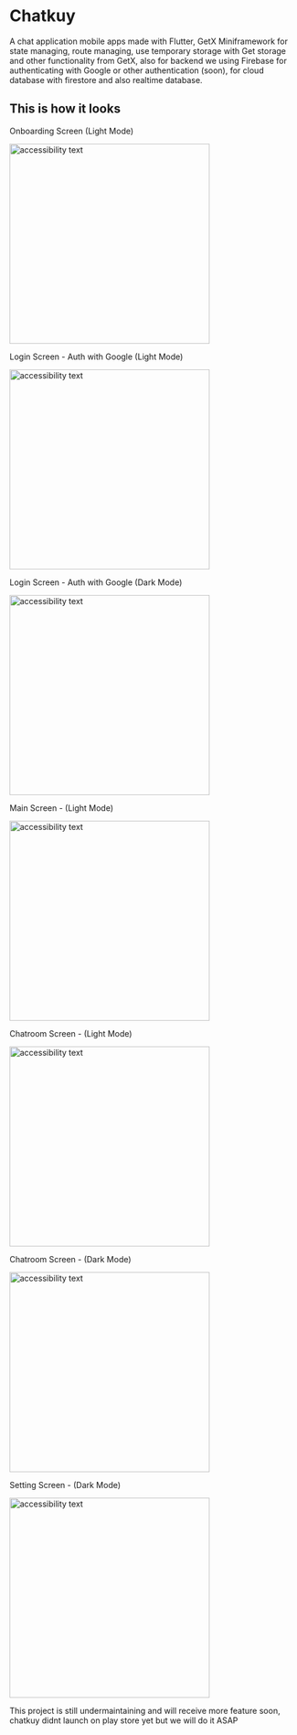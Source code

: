 # Chatkuy

A chat application mobile apps made with Flutter, GetX Miniframework for state managing, route managing, use temporary storage with Get storage and other functionality from GetX, also for backend we using Firebase for authenticating with Google or other authentication (soon), for cloud database with firestore and also realtime database.

## This is how it looks

Onboarding Screen (Light Mode)

 <img src="https://github.com/Azzamubaidillah/Chatkuy/blob/safePoint/screenshot/ss2.png?raw=true" width="350" alt="accessibility text">

Login Screen - Auth with Google (Light Mode)

 <img src="https://github.com/Azzamubaidillah/Chatkuy/blob/safePoint/screenshot/ss3.png?raw=true" width="350" alt="accessibility text">

 Login Screen - Auth with Google (Dark Mode)

 <img src="https://github.com/Azzamubaidillah/Chatkuy/blob/safePoint/screenshot/ss1.png?raw=true" width="350" alt="accessibility text">

  Main Screen - (Light Mode)

 <img src="https://github.com/Azzamubaidillah/Chatkuy/blob/safePoint/screenshot/ss4.png?raw=true" width="350" alt="accessibility text">

Chatroom Screen - (Light Mode)

 <img src="https://github.com/Azzamubaidillah/Chatkuy/blob/safePoint/screenshot/ss5.png?raw=true" width="350" alt="accessibility text">

 Chatroom Screen - (Dark Mode)

 <img src="https://github.com/Azzamubaidillah/Chatkuy/blob/safePoint/screenshot/ss6.png?raw=true" width="350" alt="accessibility text">

 Setting Screen - (Dark Mode)

 <img src="https://github.com/Azzamubaidillah/Chatkuy/blob/safePoint/screenshot/ss7.png?raw=true" width="350" alt="accessibility text">


This project is still undermaintaining and will receive more feature soon, chatkuy didnt launch on play store yet but we will do it ASAP
